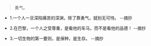 >勇气。

- 1.一个人一旦深陷痛苦的深渊，除了靠勇气，就别无可恃。 --摘抄

- 2.在巴黎，一个人之受尊重，是看他的车马，而不是看他的品德！ --摘抄

- 3.一切生物的第一要则，是保种，是生存。 --摘抄
